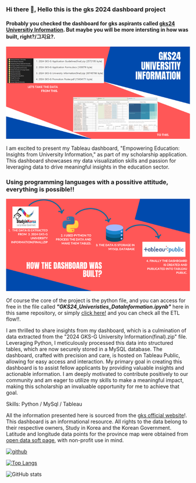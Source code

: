 ### Hi there 👋, Hello this is the gks 2024 dashboard project
#### Probably you checked the dashboard for gks aspirants called [gks24 Universitiy Information](https://public.tableau.com/app/profile/jorge.soriano/viz/gks24UniversitiyInformation/FinalDashboard). But maybe you will be more intersting in how was built, right?/그지요?.
![Probably you checked the dashboard for gks students. But maybe you will be more intersting in how.](https://github.com/JASorianoHernandez/gks24_UniversityDataInformationProject/blob/main/images/gks24UniversitiyInformationBanner1.png)

I am excited to present my Tableau dashboard, "Empowering Education: Insights from University Information," as part of my scholarship application. This dashboard showcases my data visualization skills and passion for leveraging data to drive meaningful insights in the education sector.

### Using programming languages with a possitive attitude, everything is possible!!

![Using programming languages with a possitive attitude, everything is possible!!](https://github.com/JASorianoHernandez/gks24_UniversityDataInformationProject/blob/main/images/gks24UniversitiyInformationBanner2.png)

Of course the core of the project is the python file, and you can access for free in the file called ***"GKS24_Univeristies_DataInformation.ipynb"*** here in this same repository, or simply [click here!](https://github.com/JASorianoHernandez/gks24_UniversityDataInformationProject/blob/main/GKS24_Univeristies_DataInformation.ipynb) and you can check all the ETL flow!!.

I am thrilled to share insights from my dashboard, which is a culmination of data extracted from the "2024 GKS-G University Information(final).zip" file. Leveraging Python, I meticulously processed this data into structured tables, which are now securely stored in a MySQL database. The dashboard, crafted with precision and care, is hosted on Tableau Public, allowing for easy access and interaction. My primary goal in creating this dashboard is to assist fellow applicants by providing valuable insights and actionable information. I am deeply motivated to contribute positively to our community and am eager to utilize my skills to make a meaningful impact, making this scholarship an invaluable opportunity for me to achieve that goal.

Skills: Python / MySql / Tableau 

All the information presented here is sourced from the [gks official website](https://www.studyinkorea.go.kr/ko/scholarship/Gks1NoticeDetail.do?nttId=4135)!. This dashboard is an informational resource. All rights to the data belong to their respective owners, Study in Korea and the Korean Government. Latitude and longitude data points for the province map were obtained from [open data soft page](https://data.opendatasoft.com/explore/dataset/geonames-postal-code%40public/export/?refine.country_code=KR), with non-profit use in mind.


[<img src='https://cdn.jsdelivr.net/npm/simple-icons@3.0.1/icons/github.svg' alt='github' height='40'>](https://github.com/JASorianoHernandez)  


[![Top Langs](https://github-readme-stats.vercel.app/api/top-langs/?username=JASorianoHernandez)](https://github.com/anuraghazra/github-readme-stats)

![GitHub stats](https://github-readme-stats.vercel.app/api?username=JASorianoHernandez&show_icons=true)  

